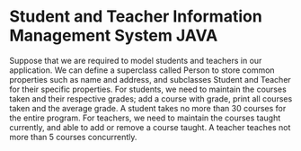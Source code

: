# Student and Teacher Information Management System JAVA
Suppose that we are required to model students and teachers in our application. We can
define a superclass called Person to store common properties such as name and address,
and subclasses Student and Teacher for their specific properties. For students, we need to
maintain the courses taken and their respective grades; add a course with grade, print all
courses taken and the average grade. A student takes no more than 30 courses for the entire
program. For teachers, we need to maintain the courses taught currently, and able to add or
remove a course taught. A teacher teaches not more than 5 courses concurrently.
